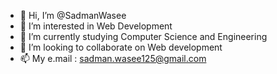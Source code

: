 - 👋 Hi, I’m @SadmanWasee
- 👀 I’m interested in Web Development
- 🌱 I’m currently studying Computer Science and Engineering 
- 💞️ I’m looking to collaborate on Web development 
- 📫 My e.mail : sadman.wasee125@gmail.com

<!---
SadmanWasee/SadmanWasee is a ✨ special ✨ repository because its `README.md` (this file) appears on your GitHub profile.
You can click the Preview link to take a look at your changes.
--->
